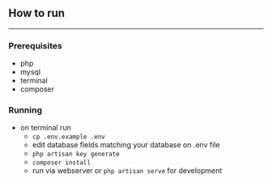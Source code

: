 ## How to run
---
### Prerequisites
- php
- mysql
- terminal
- composer
### Running
- on terminal run
    - `cp .env.example .env`
    - edit database fields matching your database on .env file
    - `php artisan key generate`
    - `composer install`
    - run via webserver or `php artisan serve` for development
